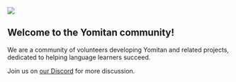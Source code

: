 [![](https://img.shields.io/discord/308323056592486420?style=for-the-badge&label=Discord%20Chat&color=bc00ff)](https://discord.gg/YkQrXW6TXF)

## Welcome to the Yomitan community!
We are a community of volunteers developing Yomitan and related projects, dedicated to helping language learners succeed.

Join us on [our Discord](https://discord.gg/YkQrXW6TXF) for more discussion.
